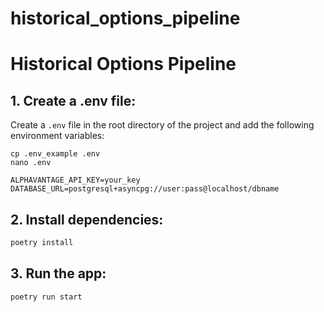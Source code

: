 # historical_options_pipeline


# Historical Options Pipeline


## 1. Create a .env file:

Create a `.env` file in the root directory of the project and add the following environment variables:


```shell
cp .env_example .env
nano .env
```


```plaintext
ALPHAVANTAGE_API_KEY=your_key
DATABASE_URL=postgresql+asyncpg://user:pass@localhost/dbname
```

## 2. Install dependencies:

```python
poetry install
```


## 3. Run the app:

```python
poetry run start
```


